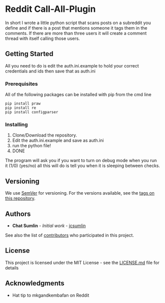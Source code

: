 # Reddit Call-All-Plugin

In short I wrote a little python script that scans posts on a subreddit you define and if there is a post that mentions someone it tags them in the comments. If there are more than three users it will create a comment thread with itself calling those users.

## Getting Started

All you need to do is edit the auth.ini.example to hold your correct credentials and ids then save that as auth.ini

### Prerequisites

All of the following packages can be installed with pip from the cmd line

```
pip install praw
pip install re
pip install configparser
```

### Installing

1. Clone/Download the repository.
2. Edit the auth.ini.example and save as auth.ini
3. run the python file!
4. DONE


The program will ask you if you want to turn on debug mode when you run it (1/0) (yes/no) all this will do is tell you when it is sleeping between checks.


## Versioning

We use [SemVer](http://semver.org/) for versioning. For the versions available, see the [tags on this repository](https://github.com/your/call-all-plugin/tags). 

## Authors

* **Chat Sumlin** - *Initial work* - [jcsumlin](https://github.com/jcsumlin)

See also the list of [contributors](https://github.com/jcsumlin/call-all-plugin/contributors) who participated in this project.

## License

This project is licensed under the MIT License - see the [LICENSE.md](LICENSE.md) file for details

## Acknowledgments

* Hat tip to mkgandkembafan on Reddit

